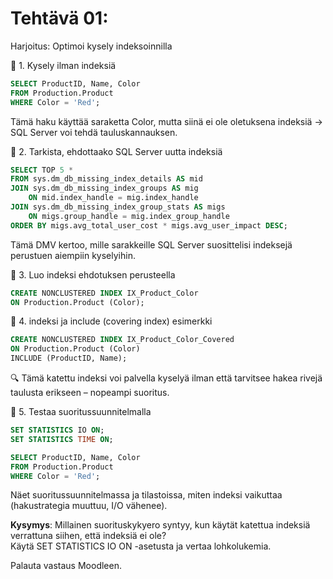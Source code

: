# Tehtävä 01:

Harjoitus: Optimoi kysely indeksoinnilla

🔹 1. Kysely ilman indeksiä

```sql
SELECT ProductID, Name, Color
FROM Production.Product
WHERE Color = 'Red';
```

Tämä haku käyttää saraketta Color, mutta siinä ei ole oletuksena indeksiä → SQL Server voi tehdä tauluskannauksen.

🔹 2. Tarkista, ehdottaako SQL Server uutta indeksiä

```sql
SELECT TOP 5 *
FROM sys.dm_db_missing_index_details AS mid
JOIN sys.dm_db_missing_index_groups AS mig
    ON mid.index_handle = mig.index_handle
JOIN sys.dm_db_missing_index_group_stats AS migs
    ON migs.group_handle = mig.index_group_handle
ORDER BY migs.avg_total_user_cost * migs.avg_user_impact DESC;
```
Tämä DMV kertoo, mille sarakkeille SQL Server suosittelisi indeksejä perustuen aiempiin kyselyihin.

🔹 3. Luo indeksi ehdotuksen perusteella

```sql
CREATE NONCLUSTERED INDEX IX_Product_Color
ON Production.Product (Color);
```
🔹 4. indeksi ja include (covering index) esimerkki

```sql
CREATE NONCLUSTERED INDEX IX_Product_Color_Covered
ON Production.Product (Color)
INCLUDE (ProductID, Name);
```
🔍 Tämä katettu indeksi voi palvella kyselyä ilman että tarvitsee hakea rivejä taulusta erikseen – nopeampi suoritus.

🔹 5. Testaa suoritussuunnitelmalla
```sql
SET STATISTICS IO ON;
SET STATISTICS TIME ON;

SELECT ProductID, Name, Color
FROM Production.Product
WHERE Color = 'Red';
```
Näet suoritussuunnitelmassa ja tilastoissa, miten indeksi vaikuttaa (hakustrategia muuttuu, I/O vähenee).

**Kysymys**:
Millainen suorituskykyero syntyy, kun käytät katettua indeksiä verrattuna siihen, että indeksiä ei ole? <br>Käytä SET STATISTICS IO ON -asetusta ja vertaa lohkolukemia.

Palauta vastaus Moodleen.






<!-- - Tallennetut proseduurit. Microsoft Transact SQL, T-SQL
- Tietokannan varmistuksen automatisointi ja ajastus

- Perehdy SQL Server Agent:iin koulun SQL-EDU-02 SQL Server palvelimella.
- Miten sen avulla voi ajastaa esimerkiksi tietokannan varmistuksen?
- Kuinka usein tietokannan varmistuksen kannattaa tehdä?
- Miten se kannattaa tehdä? Kannattaako aina tehdä ns. full backup? Milloin kannatta ryhtyä tekemään ns. Incremental backup:ia.
- Miten teet näitä käyttäen ajastuksen varmistuksesta tietokannalle?

Palauta tämän jälkeen Moodleen, palautuslinkkiin  vastaus tehtävään. -->
